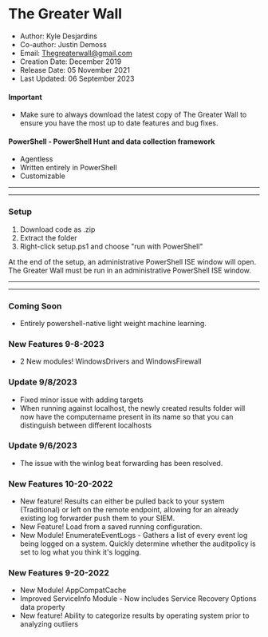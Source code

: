 # The Greater Wall
* Author: Kyle Desjardins
* Co-author: Justin Demoss
* Email: Thegreaterwall@gmail.com
* Creation Date: December 2019
* Release Date: 05 November 2021
* Last Updated: 06 September 2023
#### Important
* Make sure to always download the latest copy of The Greater Wall to ensure you have the most up to date features and bug fixes.
#### PowerShell - PowerShell Hunt and data collection framework
* Agentless
* Written entirely in PowerShell
* Customizable
***
***
### Setup
1. Download code as .zip
2. Extract the folder
3. Right-click setup.ps1 and choose "run with PowerShell"

At the end of the setup, an administrative PowerShell ISE window will open.
The Greater Wall must be run in an administrative PowerShell ISE window.
***
***

### Coming Soon 
* Entirely powershell-native light weight machine learning.

### New Features 9-8-2023
* 2 New modules! WindowsDrivers and WindowsFirewall

### Update 9/8/2023
* Fixed minor issue with adding targets
* When running against localhost, the newly created results folder will now have the computername present in its name so that you can distinguish between different localhosts
  
### Update 9/6/2023
* The issue with the winlog beat forwarding has been resolved.

### New Features 10-20-2022
* New feature! Results can either be pulled back to your system  (Traditional) or left on the remote endpoint, allowing for an already existing log forwarder push them to your SIEM.
* New Feature! Load from a saved running configuration.
* New Module! EnumerateEventLogs - Gathers a list of every event log being logged on a system. Quickly determine whether the auditpolicy is set to log what you think it's logging.

### New Features 9-20-2022
* New Module! AppCompatCache
* Improved ServiceInfo Module - Now includes Service Recovery Options data property
* New feature! Ability to categorize results by operating system prior to analyzing outliers


